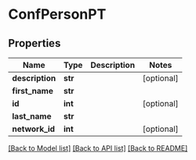 # ConfPersonPT

## Properties
Name | Type | Description | Notes
------------ | ------------- | ------------- | -------------
**description** | **str** |  | [optional] 
**first_name** | **str** |  | 
**id** | **int** |  | [optional] 
**last_name** | **str** |  | 
**network_id** | **int** |  | [optional] 

[[Back to Model list]](../README.md#documentation-for-models) [[Back to API list]](../README.md#documentation-for-api-endpoints) [[Back to README]](../README.md)


